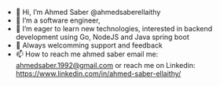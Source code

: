 - 👋 Hi, I’m Ahmed Saber @ahmedsaberellaithy
- 👀 I’m a software engineer,
- 🌱 I’m eager to learn new technologies, interested in backend development using Go, NodeJS and Java spring boot
- 💞️ Always welcomming support and feedback
- 📫 How to reach me 
ahmed saber 
email me: ahmedsaber.1992@gmail.com
or reach me on Linkedin: https://www.linkedin.com/in/ahmed-saber-ellaithy/ 
<!---
ahmedsaberellaithy/ahmedsaberellaithy is a ✨ special ✨ repository because its `README.md` (this file) appears on your GitHub profile.
You can click the Preview link to take a look at your changes.
--->
